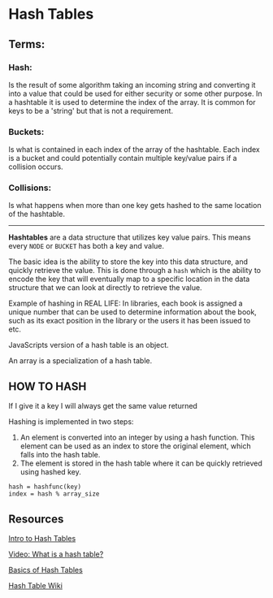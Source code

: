 # Hash Tables

## Terms:

### **Hash:** 
Is the result of some algorithm taking an incoming string and converting it into a value that could be used for either security or some other purpose. In a hashtable it is used to determine the index of the array.
It is common for keys to be a 'string' but that is not a requirement.

### **Buckets:** 
Is what is contained in each index of the array of the hashtable. Each index is a bucket and could potentially contain multiple key/value pairs if a collision occurs.

### **Collisions:**
Is what happens when more than one key gets hashed to the same location of the hashtable.

------

**Hashtables** are a data structure that utilizes key value pairs. This means every `NODE` or `BUCKET` has both a key and value.

The basic idea is the ability to store the key into this data structure, and quickly retrieve the value. This is done through a `hash` which is the ability to encode the key that will eventually map to a specific location in the data structure that we can look at directly to retrieve the value.

Example of hashing in REAL LIFE: In libraries, each book is assigned a unique number that can be used to determine information about the book, such as its exact position in the library or the users it has been issued to etc.

JavaScripts version of a hash table is an object.

An array is a specialization of a hash table.

## HOW TO HASH

If I give it a key I will always get the same value returned

Hashing is implemented in two steps:

1. An element is converted into an integer by using a hash function. This element can be used as an index to store the original element, which falls into the hash table.
2. The element is stored in the hash table where it can be quickly retrieved using hashed key.
```
hash = hashfunc(key)
index = hash % array_size
```

## Resources
[Intro to Hash Tables](https://codefellows.github.io/common_curriculum/data_structures_and_algorithms/Code_401/class-30/resources/Hashtables.html)

[Video: What is a hash table?](https://www.youtube.com/watch?v=MfhjkfocRR0)

[Basics of Hash Tables](https://www.hackerearth.com/practice/data-structures/hash-tables/basics-of-hash-tables/tutorial/)

[Hash Table Wiki](https://en.wikipedia.org/wiki/Hash_table)